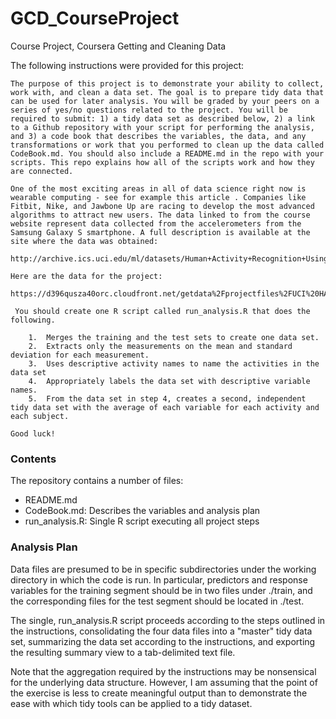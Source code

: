 # GCD_CourseProject
Course Project, Coursera Getting and Cleaning Data

The following instructions were provided for this project:

	The purpose of this project is to demonstrate your ability to collect, work with, and clean a data set. The goal is to prepare tidy data that can be used for later analysis. You will be graded by your peers on a series of yes/no questions related to the project. You will be required to submit: 1) a tidy data set as described below, 2) a link to a Github repository with your script for performing the analysis, and 3) a code book that describes the variables, the data, and any transformations or work that you performed to clean up the data called CodeBook.md. You should also include a README.md in the repo with your scripts. This repo explains how all of the scripts work and how they are connected.  
	
	One of the most exciting areas in all of data science right now is wearable computing - see for example this article . Companies like Fitbit, Nike, and Jawbone Up are racing to develop the most advanced algorithms to attract new users. The data linked to from the course website represent data collected from the accelerometers from the Samsung Galaxy S smartphone. A full description is available at the site where the data was obtained: 
	
	http://archive.ics.uci.edu/ml/datasets/Human+Activity+Recognition+Using+Smartphones 
	
	Here are the data for the project: 
	
	https://d396qusza40orc.cloudfront.net/getdata%2Fprojectfiles%2FUCI%20HAR%20Dataset.zip 
	
	 You should create one R script called run_analysis.R that does the following. 
	
		1.	Merges the training and the test sets to create one data set.
		2.	Extracts only the measurements on the mean and standard deviation for each measurement. 
		3.	Uses descriptive activity names to name the activities in the data set
		4.	Appropriately labels the data set with descriptive variable names. 
		5.	From the data set in step 4, creates a second, independent tidy data set with the average of each variable for each activity and each subject.
	
	Good luck!

### Contents
The repository contains a number of files:

- README.md
- CodeBook.md: Describes the variables and analysis plan
- run_analysis.R:  Single R script executing all project steps

### Analysis Plan
Data files are presumed to be in specific subdirectories under the working directory in which the code is run.  In particular, predictors and response variables for the training segment should be in two files under ./train, and the corresponding files for the test segment should be located in ./test.

The single, run_analysis.R script proceeds according to the steps outlined in the instructions, consolidating the four data files into a "master" tidy data set, summarizing the data set according to the instructions, and exporting the resulting summary view to a tab-delimited text file.

Note that the aggregation required by the instructions may be nonsensical for the underlying data structure.  However, I am assuming that the point of the exercise is less to create meaningful output than to demonstrate the ease with which tidy tools can be applied to a tidy dataset.
